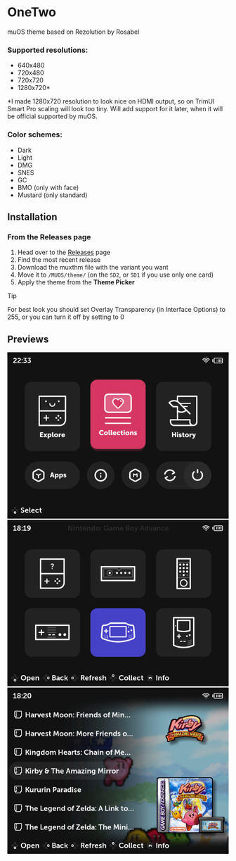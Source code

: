 # OneTwo
muOS theme based on Rezolution by Rosabel

### Supported resolutions:
- 640x480
- 720x480
- 720x720
- 1280x720*

*I made 1280x720 resolution to look nice on HDMI output, so on TrimUI Smart Pro scaling will look too tiny. Will add support for it later, when it will be official supported by muOS.

### Color schemes:
- Dark
- Light
- DMG
- SNES
- GC
- BMO (only with face)
- Mustard (only standard)
## Installation

### From the **Releases** page

1. Head over to the [Releases](https://github.com/bulkh/OneTwo/releases) page
2. Find the most recent release
3. Download the muxthm file with the variant you want
4. Move it to `/MUOS/theme/` (on the `SD2`, or `SD1` if you use only one card)
5. Apply the theme from the **Theme Picker**
> [!TIP]
> For best look you should set Overlay Transparency (in Interface Options) to 255, or you can turn it off by setting to 0

## Previews
![Preview 1](https://github.com/bulkh/OneTwo/blob/main/preview/preview1.png)![Preview 2](https://github.com/bulkh/OneTwo/blob/main/preview/preview2.png)
![Preview 3](https://github.com/bulkh/OneTwo/blob/main/preview/preview3.png)
